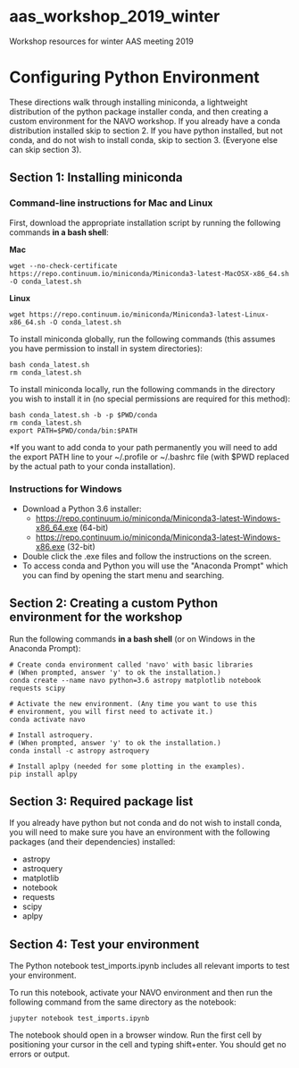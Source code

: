 # aas_workshop_2019_winter
Workshop resources for winter AAS meeting 2019
# Configuring Python Environment
These directions walk through installing miniconda, a lightweight distribution of the python package installer conda, and then creating a custom environment for the NAVO workshop. If you already have a conda distribution installed skip to section 2. If you have python installed, but not conda, and do not wish to install conda, skip to section 3. (Everyone else can skip section 3).
## Section 1: Installing miniconda
### Command­-line instructions for Mac and Linux
First, download the appropriate installation script by running the following commands **in a bash shell**:

**Mac**

    wget --no-check-certificate https://repo.continuum.io/miniconda/Miniconda3-latest-MacOSX-x86_64.sh -O conda_latest.sh

**Linux**

    wget https://repo.continuum.io/miniconda/Miniconda3-latest-Linux-x86_64.sh -O conda_latest.sh

To install miniconda globally, run the following commands (this assumes you have permission to install in system directories):

    bash conda_latest.sh
    rm conda_latest.sh

To install miniconda locally, run the following commands in the directory you wish to install it in (no special permissions are required for this method):

    bash conda_latest.sh -b -p $PWD/conda
    rm conda_latest.sh
    export PATH=$PWD/conda/bin:$PATH

*If you want to add conda to your path permanently you will need to add the export PATH line to your ~/.profile or ~/.bashrc file (with $PWD replaced by the actual path to your conda installation).
### Instructions for Windows
* Download a Python 3.6 installer:
  * https://repo.continuum.io/miniconda/Miniconda3-latest-Windows-x86_64.exe (64-bit)
  * https://repo.continuum.io/miniconda/Miniconda3-latest-Windows-x86.exe (32-bit)
* Double click the .exe files and follow the instructions on the screen.
* To access conda and Python you will use the "Anaconda Prompt" which you can find by opening the start menu and searching.
## Section 2: Creating a custom Python environment for the workshop
Run the following commands **in a bash shell** (or on Windows in the Anaconda Prompt):

    # Create conda environment called 'navo' with basic libraries
    # (When prompted, answer 'y' to ok the installation.)
    conda create --name navo python=3.6 astropy matplotlib notebook requests scipy  
    
    # Activate the new environment. (Any time you want to use this
    # environment, you will first need to activate it.) 
    conda activate navo

    # Install astroquery. 
    # (When prompted, answer 'y' to ok the installation.)
    conda install -c astropy astroquery

    # Install aplpy (needed for some plotting in the examples).
    pip install aplpy

## Section 3: Required package list
If you already have python but not conda and do not wish to install conda, you will need to make sure you have an environment with the following packages (and their dependencies) installed:
* astropy
* astroquery
* matplotlib
* notebook
* requests
* scipy
* aplpy
## Section 4: Test your environment
The Python notebook test_imports.ipynb includes all relevant imports to test your environment.

To run this notebook, activate your NAVO environment and then run the following command from the same directory as the notebook:

    jupyter notebook test_imports.ipynb

The notebook should open in a browser window. Run the first cell by positioning your cursor in the cell and typing shift+enter. You should get no errors or output. 
